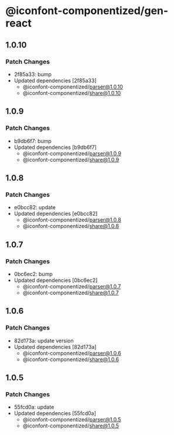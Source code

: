 # @iconfont-componentized/gen-react

## 1.0.10

### Patch Changes

-   2f85a33: bump
-   Updated dependencies [2f85a33]
    -   @iconfont-componentized/parser@1.0.10
    -   @iconfont-componentized/share@1.0.10

## 1.0.9

### Patch Changes

-   b9db6f7: bump
-   Updated dependencies [b9db6f7]
    -   @iconfont-componentized/parser@1.0.9
    -   @iconfont-componentized/share@1.0.9

## 1.0.8

### Patch Changes

-   e0bcc82: update
-   Updated dependencies [e0bcc82]
    -   @iconfont-componentized/parser@1.0.8
    -   @iconfont-componentized/share@1.0.8

## 1.0.7

### Patch Changes

-   0bc6ec2: bump
-   Updated dependencies [0bc6ec2]
    -   @iconfont-componentized/parser@1.0.7
    -   @iconfont-componentized/share@1.0.7

## 1.0.6

### Patch Changes

-   82d173a: update version
-   Updated dependencies [82d173a]
    -   @iconfont-componentized/parser@1.0.6
    -   @iconfont-componentized/share@1.0.6

## 1.0.5

### Patch Changes

-   55fcd0a: update
-   Updated dependencies [55fcd0a]
    -   @iconfont-componentized/parser@1.0.5
    -   @iconfont-componentized/share@1.0.5
